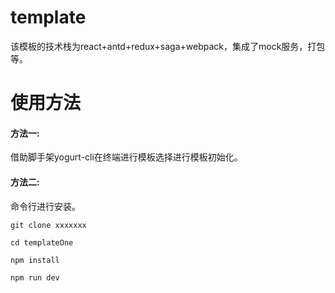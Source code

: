 # template
该模板的技术栈为react+antd+redux+saga+webpack，集成了mock服务，打包等。
# 使用方法
#### 方法一: 
借助脚手架yogurt-cli在终端进行模板选择进行模板初始化。
#### 方法二:
命令行进行安装。  

<code>git clone xxxxxxx</code>

<code>cd templateOne</code>

<code>npm install</code>

<code>npm run dev</code>
